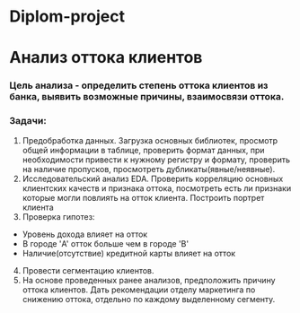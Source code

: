 # Diplom-project
# Анализ оттока клиентов
### Цель анализа - определить степень оттока клиентов из банка, выявить возможные причины, взаимосвязи оттока. 
### Задачи:
1. Предобработка данных. Загрузка основных библиотек, просмотр общей информации в таблице, проверить формат данных, при необходимости привести к нужному регистру и формату, проверить на наличие пропусков, просмотреть дубликаты(явные/неявные).
2. Исследовательский анализ EDA. Проверить корреляцию основных клиентских качеств и признака оттока, посмотреть есть ли признаки которые могли повлиять на отток клиента. Построить портрет клиента
3. Проверка гипотез: 
- Уровень дохода влияет на отток
- В городе 'A' отток  больше чем в городе 'B'
- Наличие(отсутствие) кредитной карты влияет на отток
4. Провести сегментацию клиентов. 
5. На основе проведенных ранее анализов, предположить причину оттока клиентов. Дать рекомендации отделу маркетинга по снижению оттока, отдельно по каждому выделенному сегменту.


